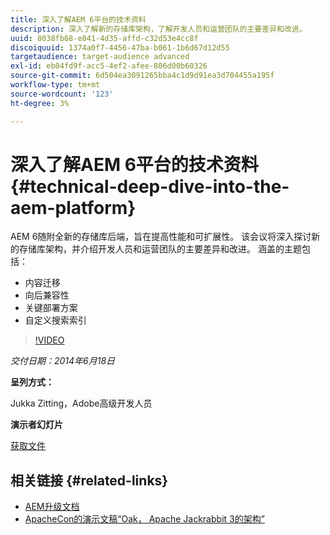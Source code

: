 ```yaml
---
title: 深入了解AEM 6平台的技术资料
description: 深入了解新的存储库架构，了解开发人员和运营团队的主要差异和改进。
uuid: 8038fb68-e841-4d35-affd-c32d53e4cc8f
discoiquuid: 1374a0f7-4456-47ba-b061-1b6d67d12d55
targetaudience: target-audience advanced
exl-id: eb04fd9f-acc5-4ef2-afee-806d00b60326
source-git-commit: 6d504ea3091265bba4c1d9d91ea3d704455a195f
workflow-type: tm+mt
source-wordcount: '123'
ht-degree: 3%

---
```


# 深入了解AEM 6平台的技术资料{#technical-deep-dive-into-the-aem-platform}

AEM 6随附全新的存储库后端，旨在提高性能和可扩展性。 该会议将深入探讨新的存储库架构，并介绍开发人员和运营团队的主要差异和改进。 涵盖的主题包括：

* 内容迁移
* 向后兼容性
* 关键部署方案
* 自定义搜索索引

>[!VIDEO](https://video.tv.adobe.com/v/19518/?quality=9)

*交付日期：2014年6月18日*

**呈列方式：**

Jukka Zitting，Adobe高级开发人员

**演示者幻灯片**

[获取文件](assets/technical-deep-dive-of-the-aem-6-platform.pdf)

## 相关链接 {#related-links}

* [AEM升级文档](http://docs.adobe.com/content/docs/en/aem/6-0/deploy/upgrade.html)
* [ApacheCon的演示文稿“Oak， Apache Jackrabbit 3的架构”](http://www.slideshare.net/jukka/oak-the-architecture-of-apache-jackrabbit-3)
